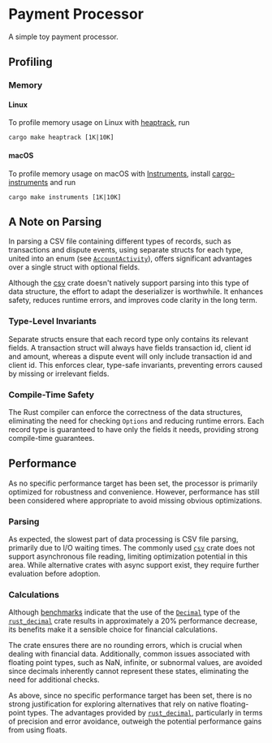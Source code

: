 # Payment Processor

A simple toy payment processor.

## Profiling

### Memory

#### Linux

To profile memory usage on Linux with [heaptrack][tool:heaptrack], run

```shell
cargo make heaptrack [1K|10K]
```

#### macOS

To profile memory usage on macOS with [Instruments][tool:instruments],
install [cargo-instruments][tool:cargo-instruments] and
run

```shell
cargo make instruments [1K|10K]
```

## A Note on Parsing

In parsing a CSV file containing different types of records, such as transactions and dispute events, using separate
structs for each type, united into an enum (see [`AccountActivity`](src/account_activity.rs)), offers significant
advantages over a single struct with optional fields.

Although the [csv][crate:csv] crate doesn't natively support parsing into this type of data structure, the
effort to adapt the deserializer is worthwhile. It enhances safety, reduces runtime errors, and improves code clarity
in the long term.

### Type-Level Invariants

Separate structs ensure that each record type only contains its relevant fields. A transaction struct will always have
fields transaction id, client id and amount, whereas a dispute event will only include transaction id and client id.
This enforces clear, type-safe invariants, preventing errors caused by missing or irrelevant fields.

### Compile-Time Safety

The Rust compiler can enforce the correctness of the data structures, eliminating the need for checking `Options` and
reducing runtime errors. Each record type is guaranteed to have only the fields it needs, providing strong compile-time
guarantees.

## Performance

As no specific performance target has been set, the processor is primarily optimized for robustness and convenience.
However, performance has still been considered where appropriate to avoid missing obvious optimizations.

### Parsing

As expected, the slowest part of data processing is CSV file parsing, primarily due to I/O waiting times. The commonly
used [`csv`][crate:csv] crate does not support asynchronous file reading, limiting optimization potential in
this area. While alternative crates with async support exist, they require further evaluation before adoption.

### Calculations

Although [benchmarks](docs/bench-reports/decimals) indicate that the use of the [`Decimal`][type:decimal] type of the
[`rust_decimal`][crate:rust_decimal] crate results in approximately a 20% performance decrease, its
benefits make it a sensible choice for financial calculations.

The crate ensures there are no rounding errors, which is crucial when dealing with financial data. Additionally, common
issues associated with floating point types, such as NaN, infinite, or subnormal values, are avoided since decimals
inherently cannot represent these states, eliminating the need for additional checks.

As above, since no specific performance target has been set, there is no strong justification for exploring alternatives
that rely on native floating-point types. The advantages provided by [`rust_decimal`][crate:rust_decimal], particularly
in terms of precision and error avoidance, outweigh the potential performance gains from using floats.

[crate:csv]: https://docs.rs/csv/latest

[crate:rust_decimal]: https://docs.rs/rust_decimal/latest

[tool:cargo-instruments]: https://crates.io/crates/cargo-instruments

[tool:heaptrack]: https://github.com/KDE/heaptrack

[tool:instruments]: https://help.apple.com/instruments/mac/current

[type:decimal]: https://docs.rs/rust_decimal/latest/rust_decimal/struct.Decimal.html